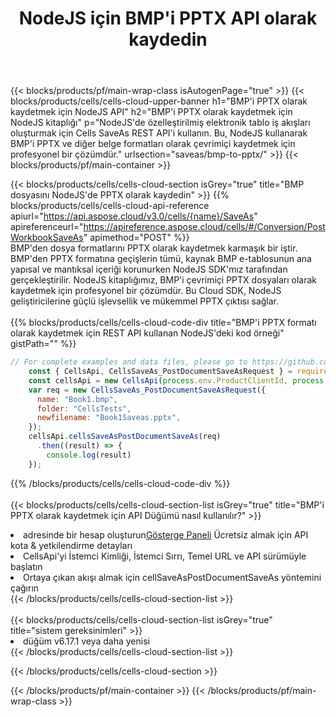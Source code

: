 ﻿---
title:  NodeJS için BMP'i PPTX API olarak kaydedin
description:  BMP biçim dosyasını PPTX biçim dosyası olarak kaydetmek için NodeJS için Aspose.Cells Cloud SDK'yı kullanma.
url: /tr/nodejs/saveas/bmp-to-pptx/
---
{{< blocks/products/pf/main-wrap-class isAutogenPage="true" >}}
{{< blocks/products/cells/cells-cloud-upper-banner h1="BMP\'i PPTX olarak kaydetmek için NodeJS API" h2="BMP\'i PPTX olarak kaydetmek için NodeJS kitaplığı" p="NodeJS\'de özelleştirilmiş elektronik tablo iş akışları oluşturmak için Cells SaveAs REST API\'i kullanın. Bu, NodeJS kullanarak BMP\'i PPTX ve diğer belge formatları olarak çevrimiçi kaydetmek için profesyonel bir çözümdür." urlsection="saveas/bmp-to-pptx/" >}}
{{< blocks/products/pf/main-container >}}

{{< blocks/products/cells/cells-cloud-section isGrey="true" title="BMP dosyasını NodeJS\'de PPTX olarak kaydedin" >}}
{{% blocks/products/cells/cells-cloud-api-reference apiurl="https://api.aspose.cloud/v3.0/cells/{name}/SaveAs" apireferenceurl="https://apireference.aspose.cloud/cells/#/Conversion/PostWorkbookSaveAs" apimethod="POST" %}}
<br/>
BMP'den dosya formatlarını PPTX olarak kaydetmek karmaşık bir iştir. BMP'den PPTX formatına geçişlerin tümü, kaynak BMP e-tablosunun ana yapısal ve mantıksal içeriği korunurken NodeJS SDK'mız tarafından gerçekleştirilir. NodeJS kitaplığımız, BMP'i çevrimiçi PPTX dosyaları olarak kaydetmek için profesyonel bir çözümdür. Bu Cloud SDK, NodeJS geliştiricilerine güçlü işlevsellik ve mükemmel PPTX çıktısı sağlar.
<br/>
<br/>
{{% blocks/products/cells/cells-cloud-code-div title="BMP\'i PPTX formatı olarak kaydetmek için REST API kullanan NodeJS\'deki kod örneği" gistPath="" %}}
  
```js
// For complete examples and data files, please go to https://github.com/aspose-cells-cloud/aspose-cells-cloud-node/
    const { CellsApi, CellsSaveAs_PostDocumentSaveAsRequest } = require("asposecellscloud");
    const cellsApi = new CellsApi(process.env.ProductClientId, process.env.ProductClientSecret);
    var req = new CellsSaveAs_PostDocumentSaveAsRequest({
      name: "Book1.bmp",
      folder: "CellsTests",
      newfilename: "Book1Saveas.pptx",
    });
    cellsApi.cellsSaveAsPostDocumentSaveAs(req)
      .then((result) => {
        console.log(result)
    });
```
  
{{% /blocks/products/cells/cells-cloud-code-div %}}
<br/>
<br/>
{{< blocks/products/cells/cells-cloud-section-list isGrey="true" title="BMP\'i PPTX olarak kaydetmek için API Düğümü nasıl kullanılır?" >}}
<li> adresinde bir hesap oluşturun<a href="https://dashboard.aspose.cloud/">Gösterge Paneli</a> Ücretsiz almak için API kota & yetkilendirme detayları</li>
<li>CellsApi'yi İstemci Kimliği, İstemci Sırrı, Temel URL ve API sürümüyle başlatın</li>
<li>Ortaya çıkan akışı almak için cellSaveAsPostDocumentSaveAs yöntemini çağırın</li>
{{< /blocks/products/cells/cells-cloud-section-list >}}
<br/>
<br/>
{{< blocks/products/cells/cells-cloud-section-list isGrey="true" title="sistem gereksinimleri" >}}
<li>düğüm v6.17.1 veya daha yenisi</li>
{{< /blocks/products/cells/cells-cloud-section-list >}}

{{< /blocks/products/cells/cells-cloud-section >}}

{{< /blocks/products/pf/main-container >}}
{{< /blocks/products/pf/main-wrap-class >}}
